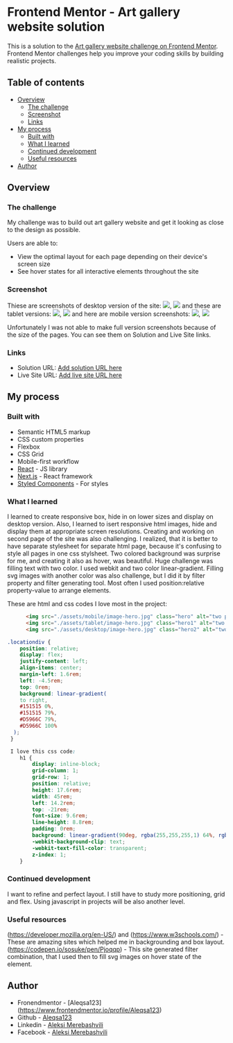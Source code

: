 # Frontend Mentor - Art gallery website solution

This is a solution to the [Art gallery website challenge on Frontend Mentor](https://www.frontendmentor.io/challenges/art-gallery-website-yVdrZlxyA). Frontend Mentor challenges help you improve your coding skills by building realistic projects. 

## Table of contents

- [Overview](#overview)
  - [The challenge](#the-challenge)
  - [Screenshot](#screenshot)
  - [Links](#links)
- [My process](#my-process)
  - [Built with](#built-with)
  - [What I learned](#what-i-learned)
  - [Continued development](#continued-development)
  - [Useful resources](#useful-resources)
- [Author](#author)

## Overview

### The challenge

My challenge was to build out art gallery website and get it looking as close to the design as possible.

Users are able to:

- View the optimal layout for each page depending on their device's screen size
- See hover states for all interactive elements throughout the site


### Screenshot

Thiese are screenshots of desktop version of the site: ![](./assets/desktop-main-screenshot.JPG), ![](./assets/desktop-main-screenshot.JPG)
and these are tablet versions: ![](./assets/tablet-main-screenshot.JPG), ![](./assets/tablet-location-screenshot.JPG)
and here are mobile version screenshots: ![](./assets/mobile-main-screenshot.JPG), ![](./assets/mobile-location-screenshot.JPG)

Unfortunately I was not able to make full version screenshots because of the size of the pages. You can see them on Solution and Live Site links.


### Links

- Solution URL: [Add solution URL here](https://github.com/Aleqsa123/art-gallery)
- Live Site URL: [Add live site URL here](https://aleqsa123.github.io/art-gallery/)

## My process

### Built with

- Semantic HTML5 markup
- CSS custom properties
- Flexbox
- CSS Grid
- Mobile-first workflow
- [React](https://reactjs.org/) - JS library
- [Next.js](https://nextjs.org/) - React framework
- [Styled Components](https://styled-components.com/) - For styles


### What I learned

I learned to create responsive box, hide in on lower sizes and display on desktop version. Also, I learned to isert responsive html images, hide and display them at appropriate screen resolutions.
Creating and working on second page of the site was also challenging. I realized, that it is better to have separate stylesheet for separate html page, because it's confusing to style all pages in one css stylsheet.
Two colored background was surprise for me, and creating it also as hover, was beautiful. Huge challenge was filling text with two color. I used webkit and two color linear-gradient.
Filling svg images with another color was also challenge, but I did it by filter property and filter generating tool.
Most often I used position:relative property-value to arrange elements.

These are html and css codes I love most in the project:

```html
      <img src="./assets/mobile/image-hero.jpg" class="hero" alt="two people looking at art piece"/>
      <img src="./assets/tablet/image-hero.jpg" class="hero1" alt="two people looking at art piece"/>
      <img src="./assets/desktop/image-hero.jpg" class="hero2" alt="two people looking at art piece"/>
```
```css
.locationdiv {
    position: relative;
    display: flex;
    justify-content: left;
    align-items: center;
    margin-left: 1.6rem;
    left: -4.5rem;
    top: 0rem;
    background: linear-gradient(
    to right,
    #151515 0%,
    #151515 79%,
    #D5966C 79%,
    #D5966C 100%
  );
 }

 I love this css code:
    h1 {
        display: inline-block;
        grid-column: 1;
        grid-row: 1; 
        position: relative;
        height: 17.6rem;
        width: 45rem;
        left: 14.2rem;
        top: -21rem;
        font-size: 9.6rem;
        line-height: 8.8rem;
        padding: 0rem;
        background: linear-gradient(90deg, rgba(255,255,255,1) 64%, rgba(0,0,0,1) 64%);
        -webkit-background-clip: text;
        -webkit-text-fill-color: transparent;
        z-index: 1;
    }
```

### Continued development

I want to refine and perfect layout. I still have to study more positioning, grid and flex. Using javascript in projects will be also another level.


### Useful resources

(https://developer.mozilla.org/en-US/) and (https://www.w3schools.com/) - These are amazing sites which helped me in backgrounding and box layout.
(https://codepen.io/sosuke/pen/Pjoqqp) - This site generated filter combination, that I used then to fill svg images on hover state of the element.

## Author

- Fronendmentor - [Aleqsa123] (https://www.frontendmentor.io/profile/Aleqsa123)
- Github - [Aleqsa123](https://github.com/Aleqsa123)
- Linkedin - [Aleksi Merebashvili](https://www.linkedin.com/in/aleksi-merebashvili-36627426/)
- Facebook - [Aleksi Merebashvili](https://www.facebook.com/aleksi.merebashvili)
